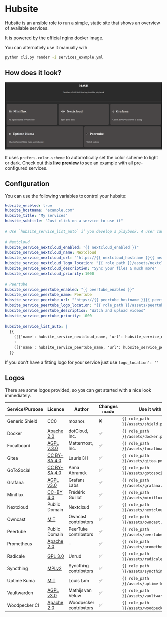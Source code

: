 # Hubsite

Hubsite is an ansible role to run a simple, static site that shows an overview of available services.

It is powered by the official nginx docker image.

You can alternativly use it manually with

```bash
python cli.py render -i services_example.yml
```

## How does it look?

![A screenshot of hubsite hosting different services like Miniflux and Nextcloud. The site and service logos are expressed in grey an white tones](assets/hubsite_desktop.png)

It uses `prefers-color-scheme` to automatically set the color scheme to light or dark. Check out  [this **live preview**](https://hubsite.hyteck.de) to see an example with all pre-configured services.

## Configuration

You can use the following variables to control your hubsite:

```yaml
hubsite_enabled: true
hubsite_hostname: "example.com"
hubsite_title: "My services"
hubsite_subtitle: "Just click on a service to use it"

# Use `hubsite_service_list_auto` if you develop a playbook. A user can then add additional services via `hubsite_service_list_additional`

# Nextcloud
hubsite_service_nextcloud_enabled: "{{ nextcloud_enabled }}"
hubsite_service_nextcloud_name: Nextcloud
hubsite_service_nextcloud_url: "'https://{{ nextcloud_hostname }}{{ nextcloud_path_prefix }}"
hubsite_service_nextcloud_logo_location: "{{ role_path }}/assets/nextcloud.png"
hubsite_service_nextcloud_description: "Sync your files & much more"
hubsite_service_nextcloud_priority: 1000

# Peertube
hubsite_service_peertube_enabled: "{{ peertube_enabled }}"
hubsite_service_peertube_name: Peertube
hubsite_service_peertube_url: "'https://{{ peertube_hostname }}{{ peertube_path_prefix }}"
hubsite_service_peertube_logo_location: "{{ role_path }}/assets/peertube.png"
hubsite_service_peertube_description: "Watch and upload videos"
hubsite_service_peertube_priority: 1000

hubsite_service_list_auto: |
  {{
    ([{'name': hubsite_service_nextcloud_name, 'url': hubsite_service_nextcloud_url, 'logo_location': hubsite_service_nextcloud_logo_location, 'description': hubsite_service_nextcloud_description, 'priority': hubsite_service_nextcloud_priority}] if hubsite_service_nextcloud_enabled else [])
    +
    ([{'name': hubsite_service_peertube_name, 'url': hubsite_service_peertube_url, 'logo_location': hubsite_service_peertube_logo_location, 'description': hubsite_service_peertube_description, 'priority': hubsite_service_peertube_priority}] if hubsite_service_peertube_enabled else [])
  }}

```

If you don't have a fitting logo for your service just use `logo_location': ''`


## Logos

There are some logos provided, so you can get started with a nice look immediately.

| Service/Purpose| Licence                                                                           | Author                  | Changes made | Use it with                              |
|----------------|-----------------------------------------------------------------------------------|-------------------------|--------------|------------------------------------------|
| Generic Shield | CC0                                                                               | moanos                  | ❌           | `{{ role_path }}/assets/shield.png`      |
| Docker         | [Apache 2.0](https://www.apache.org/licenses/LICENSE-2.0)                         | dotCloud, Inc.          | ✅           | `{{ role_path }}/assets/docker.png`      |
| Focalboard     | [AGPL v.3.0](https://github.com/mattermost/focalboard/blob/main/LICENSE.txt)      | Mattermost, Inc.        | ✅           | `{{ role_path }}/assets/focalboard.png`  |
| Gitea          | [CC BY-SA 4.0](https://creativecommons.org/licenses/by-sa/4.0/)                   | Lauris BH               | ✅           | `{{ role_path }}/assets/gitea.png`       |
| GoToSocial     | [CC BY-SA 4.0](https://creativecommons.org/licenses/by-sa/4.0/)                   | Anna Abramek      | ✅           | `{{ role_path }}/assets/gotosocial.png`  |
| Grafana        | [AGPL v3.0](https://github.com/grafana/grafana/blob/main/LICENSE)                 | Grafana Labs            | ✅           | `{{ role_path }}/assets/grafana.png`     |
| Miniflux       | [CC-BY 4.0](https://creativecommons.org/licenses/by/4.0/)                         | Frédéric Guillot        | ✅           | `{{ role_path }}/assets/miniflux.png`    |
| Nextcloud      | Public Domain                                                                     | Nextcloud               | ✅           | `{{ role_path }}/assets/nextcloud.png`   |
| Owncast        | [MIT](https://github.com/owncast/owncast/blob/develop/LICENSE)                    | Owncast contributors    | ✅           | `{{ role_path }}/assets/owncast.png`     |
| Peertube       | Public Domain                                                                     | PeerTube contributors   | ✅           | `{{ role_path }}/assets/peertube.png`    |
| Prometheus     | [Apache 2.0](https://github.com/prometheus/prometheus/blob/main/LICENSE)          | -                       | ✅           | `{{ role_path }}/assets/prometheus.png`  |
| Radicale       | [GPL 3.0](https://github.com/Kozea/Radicale/blob/master/COPYING.md)               | Unrud                   | ✅           | `{{ role_path }}/assets/radicale.png`    |
| Syncthing      | [MPLv2](https://github.com/syncthing/syncthing/blob/main/LICENSE)                 | Syncthing contributors  | ✅           | `{{ role_path }}/assets/syncthing.png`   |
| Uptime Kuma    | [MIT](https://github.com/louislam/uptime-kuma/blob/master/LICENSE)                | Louis Lam               | ✅           | `{{ role_path }}/assets/uptime-kuma.png` |
| Vaultwarden    | [AGPL v3.0](https://github.com/dani-garcia/vaultwarden/blob/main/LICENSE.txt)     | Mathijs van Veluw       | ✅           | `{{ role_path }}/assets/vaultwarden.png` |
| Woodpecker CI  | [Apache 2.0](https://www.apache.org/licenses/LICENSE-2.0)                         | Woodpecker contributors | ✅           | `{{ role_path }}/assets/woodpecker.png`  |
